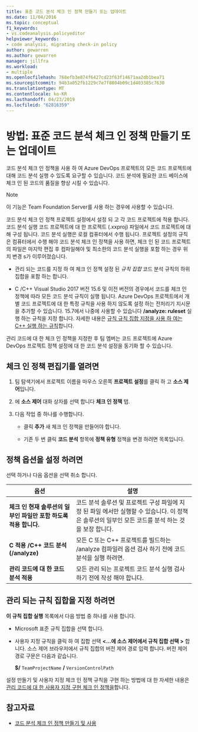 ```yaml
---
title: 표준 코드 분석 체크 인 정책 만들기 또는 업데이트
ms.date: 11/04/2016
ms.topic: conceptual
f1_keywords:
- vs.codeanalysis.policyeditor
helpviewer_keywords:
- code analysis, migrating check-in policy
author: gewarren
ms.author: gewarren
manager: jillfra
ms.workload:
- multiple
ms.openlocfilehash: 768efb3e874f6427cd23f63f14671aa2db1bea71
ms.sourcegitcommit: 94b3a052fb1229c7e7f8804b09c1d403385c7630
ms.translationtype: MT
ms.contentlocale: ko-KR
ms.lasthandoff: 04/23/2019
ms.locfileid: "62816359"
---
```

# <a name="how-to-create-or-update-standard-code-analysis-check-in-policies"></a>방법: 표준 코드 분석 체크 인 정책 만들기 또는 업데이트

코드 분석 체크 인 정책을 사용 하 여 Azure DevOps 프로젝트의 모든 코드 프로젝트에 대해 코드 분석 실행 수 있도록 요구할 수 있습니다. 코드 분석에 필요한 코드 베이스에 체크 인 된 코드의 품질을 향상 시킬 수 있습니다.

> [!NOTE]
> 이 기능은 Team Foundation Server를 사용 하는 경우에 사용할 수 있습니다.

코드 분석 체크 인 정책 프로젝트 설정에서 설정 되 고 각 코드 프로젝트에 적용 합니다. 코드 분석 실행 코드 프로젝트에 대 한 프로젝트 (.xxproj) 파일에서 코드 프로젝트에 대해 구성 됩니다. 코드 분석 실행은 로컬 컴퓨터에서 수행 됩니다. 프로젝트 설정의 규칙은 컴퓨터에서 수행 해야 코드 분석 체크 인 정책을 사용 하면, 체크 인 된 코드 프로젝트의 파일은 마지막 편집 후 컴파일해야 및 최소한의 코드 분석 실행을 포함 하는 경우 위치 변경 s가 이루어졌습니다.

- 관리 되는 코드를 지정 하 여 체크 인 정책 설정 된 *규칙 집합* 코드 분석 규칙의 하위 집합을 포함 하는 합니다.

- C /C++ Visual Studio 2017 버전 15.6 및 이전 버전의 경우에서 코드를 체크 인 정책에 따라 모든 코드 분석 규칙이 실행 됩니다. Azure DevOps 프로젝트에서 개별 코드 프로젝트에 대 한 특정 규칙을 사용 하지 않도록 설정 하는 전처리기 지시문을 추가할 수 있습니다. 15.7에서 나중에 사용할 수 있습니다 **/analyze: ruleset** 실행 하는 규칙을 지정 합니다. 자세한 내용은 [규칙 규칙 집합 지정을 사용 하 여는 C++ 실행 하는 규칙](using-rule-sets-to-specify-the-cpp-rules-to-run.md)합니다.

관리 코드에 대 한 체크 인 정책을 지정한 후 팀 멤버는 코드 프로젝트에 Azure DevOps 프로젝트 정책 설정에 대 한 코드 분석 설정을 동기화 할 수 있습니다.

## <a name="to-open-the-check-in-policy-editor"></a>체크 인 정책 편집기를 열려면

1. 팀 탐색기에서 프로젝트 이름을 마우스 오른쪽 **프로젝트 설정**를 클릭 하 고 **소스 제어**입니다.

1. 에 **소스 제어** 대화 상자를 선택 합니다 **체크 인 정책** 탭.

1. 다음 작업 중 하나를 수행합니다.

    - 클릭 **추가** 새 체크 인 정책을 만들어야 합니다.

    - 기존 두 번 클릭 **코드 분석** 항목에 **정책 유형** 정책을 변경 하려면 목록입니다.

## <a name="to-set-policy-options"></a>정책 옵션을 설정 하려면

선택 하거나 다음 옵션을 선택 취소 합니다.

|옵션|설명|
|------------|-----------------|
|**체크 인 현재 솔루션의 일부인 파일만 포함 하도록 적용 합니다.**|코드 분석 솔루션 및 프로젝트 구성 파일에 지정 된 파일 에서만 실행할 수 있습니다. 이 정책은 솔루션의 일부인 모든 코드를 분석 하는 것을 보장 합니다.|
|**C 적용 /C++ 코드 분석 (/analyze)**|모든 C 또는 C++ 프로젝트를 빌드하는 /analyze 컴파일러 옵션 검사 하기 전에 코드 분석을 실행 하려면.|
|**관리 코드에 대 한 코드 분석 적용**|모든 관리 되는 프로젝트 코드 분석 실행 검사 하기 전에 작성 해야 합니다.|

## <a name="to-specify-a-managed-rule-set"></a>관리 되는 규칙 집합을 지정 하려면

**이 규칙 집합 실행** 목록에서 다음 방법 중 하나를 사용 합니다.

- Microsoft 표준 규칙 집합을 선택 합니다.

- 사용자 지정 규칙을 클릭 하 여 집합 선택  **\<...에 소스 제어에서 규칙 집합 선택 >** 합니다. 소스 제어 브라우저에서 규칙 집합의 버전 제어 경로 입력 합니다. 버전 제어 경로 구문은 다음과 같습니다.

   **$/** `TeamProjectName` **/** `VersionControlPath`

설정 만들기 및 사용자 지정 체크 인 정책 규칙을 구현 하는 방법에 대 한 자세한 내용은 [관리 코드에 대 한 사용자 지정 구현 체크 인 정책을](../code-quality/implementing-custom-code-analysis-check-in-policies-for-managed-code.md)합니다.

## <a name="see-also"></a>참고자료

- [코드 분석 체크 인 정책 만들기 및 사용](../code-quality/how-to-create-or-update-standard-code-analysis-check-in-policies.md)